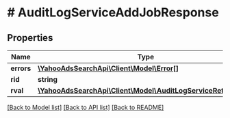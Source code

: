 # # AuditLogServiceAddJobResponse

## Properties

Name | Type | Description | Notes
------------ | ------------- | ------------- | -------------
**errors** | [**\YahooAdsSearchApi\Client\Model\Error[]**](Error.md) |  | [optional] 
**rid** | **string** |  | [optional] 
**rval** | [**\YahooAdsSearchApi\Client\Model\AuditLogServiceReturnValue**](AuditLogServiceReturnValue.md) |  | [optional] 

[[Back to Model list]](../../README.md#documentation-for-models) [[Back to API list]](../../README.md#documentation-for-api-endpoints) [[Back to README]](../../README.md)



